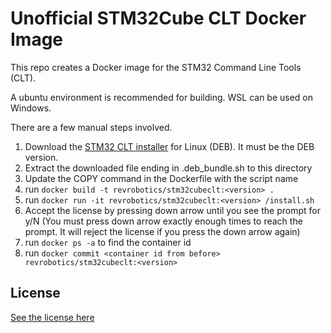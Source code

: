 Unofficial STM32Cube CLT Docker Image
=====================================

This repo creates a Docker image for the STM32 Command Line Tools (CLT).

A ubuntu environment is recommended for building. WSL can be used on Windows.

There are a few manual steps involved.

1. Download the [STM32 CLT installer](https://www.st.com/en/development-tools/stm32cubeclt.html)
   for Linux (DEB). It must be the DEB version.
2. Extract the downloaded file ending in .deb_bundle.sh to this directory
3. Update the COPY command in the Dockerfile with the script name
4. run ```docker build -t revrobotics/stm32cubeclt:<version> .```
5. run ```docker run -it revrobotics/stm32cubeclt:<version> /install.sh```
6. Accept the license by pressing down arrow until you see the prompt for y/N
   (You must press down arrow exactly enough times to reach the prompt. It will 
   reject the license if you press the down arrow again)
7. run ```docker ps -a``` to find the container id
8. run ```docker commit <container id from before> revrobotics/stm32cubeclt:<version>```

License
-------

[See the license here](LICENSE)
